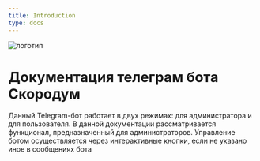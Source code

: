 ```yaml
---
title: Introduction
type: docs
---
```


![логотип](images/logo.svg)
# Документация телеграм бота Скородум

Данный Telegram-бот работает в двух режимах: для администратора и для пользователя. В данной документации рассматривается функционал, предназначенный для администраторов. Управление ботом осуществляется через интерактивные кнопки, если не указано иное в сообщениях бота

